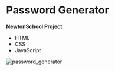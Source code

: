 # Password Generator
**NewtonSchool Project**

- HTML
- CSS
- JavaScript

![password_generator](https://user-images.githubusercontent.com/74202040/154757344-9437a881-7151-47ec-a522-c4b83c91ce77.jpg)
